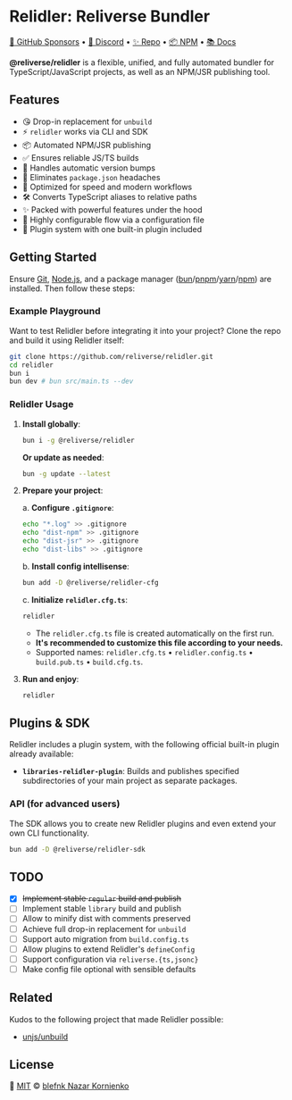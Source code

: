 # Relidler: Reliverse Bundler

[💖 GitHub Sponsors](https://github.com/sponsors/blefnk) • [💬 Discord](https://discord.gg/Pb8uKbwpsJ) • [✨ Repo](https://github.com/reliverse/relidler-reliverse-bundler) • [📦 NPM](https://npmjs.com/@reliverse/relidler) • [📚 Docs](https://docs.reliverse.org)

**@reliverse/relidler** is a flexible, unified, and fully automated bundler for TypeScript/JavaScript projects, as well as an NPM/JSR publishing tool.

## Features

- 😘 Drop-in replacement for `unbuild`
- ⚡ `relidler` works via CLI and SDK
- 📦 Automated NPM/JSR publishing
- ✅ Ensures reliable JS/TS builds
- 🔄 Handles automatic version bumps
- 🔧 Eliminates `package.json` headaches
- 🎯 Optimized for speed and modern workflows
- 🛠️ Converts TypeScript aliases to relative paths
- ✨ Packed with powerful features under the hood
- 📝 Highly configurable flow via a configuration file
- 🔌 Plugin system with one built-in plugin included

## Getting Started

Ensure [Git](https://git-scm.com/downloads), [Node.js](https://nodejs.org), and a package manager ([bun](https://bun.sh)/[pnpm](https://pnpm.io)/[yarn](https://yarnpkg.com)/[npm](https://docs.npmjs.com/downloading-and-installing-node-js-and-npm)) are installed. Then follow these steps:

### Example Playground

Want to test Relidler before integrating it into your project? Clone the repo and build it using Relidler itself:

```sh
git clone https://github.com/reliverse/relidler.git
cd relidler
bun i
bun dev # bun src/main.ts --dev
```

### Relidler Usage

1. **Install globally**:

    ```sh
    bun i -g @reliverse/relidler
    ```

    **Or update as needed**:

    ```sh
    bun -g update --latest
    ```

2. **Prepare your project**:

    a. **Configure `.gitignore`**:

    ```sh
    echo "*.log" >> .gitignore
    echo "dist-npm" >> .gitignore
    echo "dist-jsr" >> .gitignore
    echo "dist-libs" >> .gitignore
    ```

    b. **Install config intellisense**:

    ```sh
    bun add -D @reliverse/relidler-cfg
    ```

    c. **Initialize `relidler.cfg.ts`**:

    ```sh
    relidler
    ```

    - The `relidler.cfg.ts` file is created automatically on the first run.
    - **It's recommended to customize this file according to your needs.**
    - Supported names: `relidler.cfg.ts` • `relidler.config.ts` • `build.pub.ts` • `build.cfg.ts`.

3. **Run and enjoy**:

    ```sh
    relidler
    ```

## Plugins & SDK

Relidler includes a plugin system, with the following official built-in plugin already available:

- **`libraries-relidler-plugin`**: Builds and publishes specified subdirectories of your main project as separate packages.

### API (for advanced users)

The SDK allows you to create new Relidler plugins and even extend your own CLI functionality.

```sh
bun add -D @reliverse/relidler-sdk
```

## TODO

- [x] ~~Implement stable `regular` build and publish~~
- [ ] Implement stable `library` build and publish
- [ ] Allow to minify dist with comments preserved
- [ ] Achieve full drop-in replacement for `unbuild`
- [ ] Support auto migration from `build.config.ts`
- [ ] Allow plugins to extend Relidler's `defineConfig`
- [ ] Support configuration via `reliverse.{ts,jsonc}`
- [ ] Make config file optional with sensible defaults

## Related

Kudos to the following project that made Relidler possible:

- [unjs/unbuild](https://github.com/unjs/unbuild)

## License

🩷 [MIT](./LICENSE) © [blefnk Nazar Kornienko](https://github.com/blefnk)
